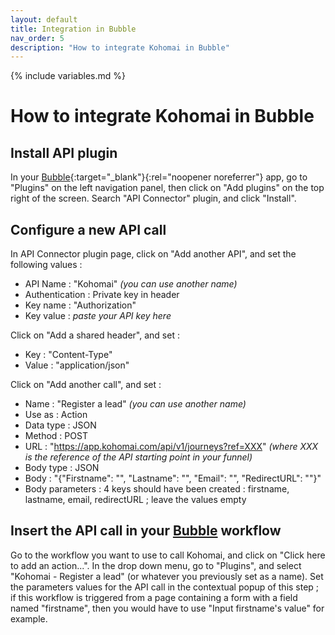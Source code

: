 ```yaml
---
layout: default
title: Integration in Bubble
nav_order: 5
description: "How to integrate Kohomai in Bubble"
---
```

{% include variables.md %}

# How to integrate Kohomai in Bubble

## Install API plugin
In your [Bubble]{:target="_blank"}{:rel="noopener noreferrer"} app, go to "Plugins" on the left navigation panel, then click on "Add plugins" on the top right of the screen. Search "API Connector" plugin, and click "Install".

## Configure a new API call
In API Connector plugin page, click on "Add another API", and set the following values :
* API Name : "Kohomai" _(you can use another name)_
* Authentication : Private key in header
* Key name : "Authorization"
* Key value : _paste your API key here_

Click on "Add a shared header", and set :
* Key : "Content-Type"
* Value : "application/json"

Click on "Add another call", and set :
* Name : "Register a lead" _(you can use another name)_
* Use as : Action
* Data type : JSON
* Method : POST
* URL : "https://app.kohomai.com/api/v1/journeys?ref=XXX" _(where XXX is the reference of the API starting point in your funnel)_
* Body type : JSON
* Body : "{"Firstname": "<firstname>", "Lastname": "<lastname>", "Email": "<email>", "RedirectURL": "<redirectURL>"}"
* Body parameters : 4 keys should have been created : firstname, lastname, email, redirectURL ; leave the values empty

## Insert the API call in your [Bubble] workflow

Go to the workflow you want to use to call Kohomai, and click on "Click here to add an action...". In the drop down menu, go to "Plugins", and select "Kohomai - Register a lead" (or whatever you previously set as a name).
Set the parameters values for the API call in the contextual popup of this step ; if this workflow is triggered from a page containing a form with a field named "firstname", then you would have to use "Input firstname's value" for example.

[Bubble]: https://bubble.io
